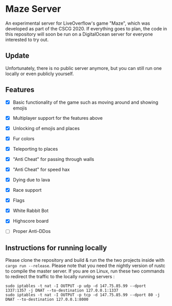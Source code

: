 # Maze Server

An experimental server for LiveOverflow's game "Maze", which was developed as part of the CSCG 2020. 
If everything goes to plan, the code in this repository will soon be run on a DigitalOcean server for everyone interested to try out.

## Update

Unfortunately, there is no public server anymore, but you can still run one locally or even publicly yourself.

## Features

- [x] Basic functionality of the game such as moving around and showing emojis
- [x] Multiplayer support for the features above
- [x] Unlocking of emojis and places
- [x] Fur colors
- [x] Teleporting to places
- [x] "Anti Cheat" for passing through walls
- [x] "Anti Cheat" for speed hax
- [x] Dying due to lava
- [x] Race support
- [x] Flags
- [x] White Rabbit Bot
- [x] Highscore board
- [ ] Proper Anti-DDos


## Instructions for running locally

Please clone the repository and build & run the the two projects inside with `cargo run --release`.
Please note that you need the nightly version of rustc to compile the master server.
If you are on Linux, run these two commands to redirect the traffic to the locally running servers :

`sudo iptables -t nat -I OUTPUT -p udp -d 147.75.85.99 --dport 1337:1357 -j DNAT --to-destination 127.0.0.1:1337`   
`sudo iptables -t nat -I OUTPUT -p tcp -d 147.75.85.99 --dport 80 -j DNAT --to-destination 127.0.0.1:8000`

